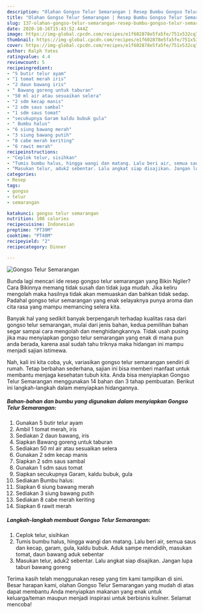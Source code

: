 ```yaml
---
description: "Olahan Gongso Telur Semarangan | Resep Bumbu Gongso Telur Semarangan Yang Enak Dan Mudah"
title: "Olahan Gongso Telur Semarangan | Resep Bumbu Gongso Telur Semarangan Yang Enak Dan Mudah"
slug: 137-olahan-gongso-telur-semarangan-resep-bumbu-gongso-telur-semarangan-yang-enak-dan-mudah
date: 2020-10-16T15:43:52.444Z
image: https://img-global.cpcdn.com/recipes/e1f602878e5fa5fe/751x532cq70/gongso-telur-semarangan-foto-resep-utama.jpg
thumbnail: https://img-global.cpcdn.com/recipes/e1f602878e5fa5fe/751x532cq70/gongso-telur-semarangan-foto-resep-utama.jpg
cover: https://img-global.cpcdn.com/recipes/e1f602878e5fa5fe/751x532cq70/gongso-telur-semarangan-foto-resep-utama.jpg
author: Ralph Yates
ratingvalue: 4.4
reviewcount: 5
recipeingredient:
- "5 butir telur ayam"
- "1 tomat merah iris"
- "2 daun bawang iris"
- " Bawang goreng untuk taburan"
- "50 ml air atau sesuaikan selera"
- "2 sdm kecap manis"
- "2 sdm saus sambal"
- "1 sdm saus tomat"
- "secukupnya Garam kaldu bubuk gula"
- " Bumbu halus"
- "6 siung bawang merah"
- "3 siung bawang putih"
- "8 cabe merah keriting"
- "6 rawit merah"
recipeinstructions:
- "Ceplok telur, sisihkan"
- "Tumis bumbu halus, hingga wangi dan matang. Lalu beri air, semua saus dan kecap, garam, gula, kaldu bubuk. Aduk sampe mendidih, masukan tomat, daun bawang aduk sebentar"
- "Masukan telur, aduk2 sebentar. Lalu angkat siap disajikan. Jangan lupa taburi bawang goreng"
categories:
- Resep
tags:
- gongso
- telur
- semarangan

katakunci: gongso telur semarangan 
nutrition: 108 calories
recipecuisine: Indonesian
preptime: "PT39M"
cooktime: "PT40M"
recipeyield: "2"
recipecategory: Dinner

---
```



![Gongso Telur Semarangan](https://img-global.cpcdn.com/recipes/e1f602878e5fa5fe/751x532cq70/gongso-telur-semarangan-foto-resep-utama.jpg)

Bunda lagi mencari ide resep gongso telur semarangan yang Bikin Ngiler? Cara Bikinnya memang tidak susah dan tidak juga mudah. Jika keliru mengolah maka hasilnya tidak akan memuaskan dan bahkan tidak sedap. Padahal gongso telur semarangan yang enak selayaknya punya aroma dan cita rasa yang mampu memancing selera kita.



Banyak hal yang sedikit banyak berpengaruh terhadap kualitas rasa dari gongso telur semarangan, mulai dari jenis bahan, kedua pemilihan bahan segar sampai cara mengolah dan menghidangkannya. Tidak usah pusing jika mau menyiapkan gongso telur semarangan yang enak di mana pun anda berada, karena asal sudah tahu triknya maka hidangan ini mampu menjadi sajian istimewa.


Nah, kali ini kita coba, yuk, variasikan gongso telur semarangan sendiri di rumah. Tetap berbahan sederhana, sajian ini bisa memberi manfaat untuk membantu menjaga kesehatan tubuh kita. Anda bisa menyiapkan Gongso Telur Semarangan menggunakan 14 bahan dan 3 tahap pembuatan. Berikut ini langkah-langkah dalam menyiapkan hidangannya.

<!--inarticleads1-->

##### Bahan-bahan dan bumbu yang digunakan dalam menyiapkan Gongso Telur Semarangan:

1. Gunakan 5 butir telur ayam
1. Ambil 1 tomat merah, iris
1. Sediakan 2 daun bawang, iris
1. Siapkan  Bawang goreng untuk taburan
1. Sediakan 50 ml air atau sesuaikan selera
1. Gunakan 2 sdm kecap manis
1. Siapkan 2 sdm saus sambal
1. Gunakan 1 sdm saus tomat
1. Siapkan secukupnya Garam, kaldu bubuk, gula
1. Sediakan  Bumbu halus:
1. Siapkan 6 siung bawang merah
1. Sediakan 3 siung bawang putih
1. Sediakan 8 cabe merah keriting
1. Siapkan 6 rawit merah




<!--inarticleads2-->

##### Langkah-langkah membuat Gongso Telur Semarangan:

1. Ceplok telur, sisihkan
1. Tumis bumbu halus, hingga wangi dan matang. Lalu beri air, semua saus dan kecap, garam, gula, kaldu bubuk. Aduk sampe mendidih, masukan tomat, daun bawang aduk sebentar
1. Masukan telur, aduk2 sebentar. Lalu angkat siap disajikan. Jangan lupa taburi bawang goreng




Terima kasih telah menggunakan resep yang tim kami tampilkan di sini. Besar harapan kami, olahan Gongso Telur Semarangan yang mudah di atas dapat membantu Anda menyiapkan makanan yang enak untuk keluarga/teman maupun menjadi inspirasi untuk berbisnis kuliner. Selamat mencoba!
